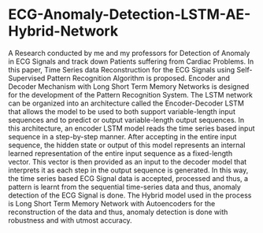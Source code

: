 # ECG-Anomaly-Detection-LSTM-AE-Hybrid-Network
A Research conducted by me and my professors for Detection of Anomaly in ECG Signals and track down Patients suffering from Cardiac Problems.
In this paper, Time Series data Reconstruction for the ECG Signals using Self-Supervised
Pattern Recognition Algorithm is proposed. Encoder and Decoder Mechanism with Long Short Term Memory
Networks is designed for the development of the Pattern Recognition System. The LSTM network can be
organized into an architecture called the Encoder-Decoder LSTM that allows the model to be used to both support
variable-length input sequences and to predict or output variable-length output sequences. In this architecture, an
encoder LSTM model reads the time series based input sequence in a step-by-step manner. After accepting in the
entire input sequence, the hidden state or output of this model represents an internal learned representation of the
entire input sequence as a fixed-length vector. This vector is then provided as an input to the decoder model that
interprets it as each step in the output sequence is generated. In this way, the time series based ECG Signal data is
accepted, processed and thus, a pattern is learnt from the sequential time-series data and thus, anomaly detection
of the ECG Signal is done. The Hybrid model used in the process is Long Short Term Memory Network with
Autoencoders for the reconstruction of the data and thus, anomaly detection is done with robustness and with
utmost accuracy.
